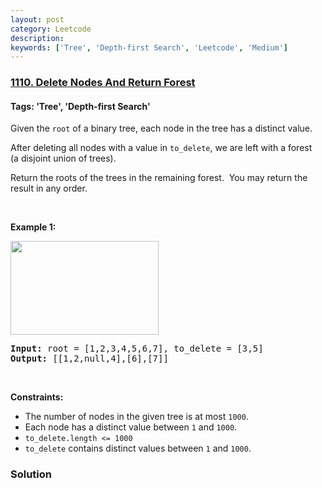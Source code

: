 ```yaml
---
layout: post
category: Leetcode
description: 
keywords: ['Tree', 'Depth-first Search', 'Leetcode', 'Medium']
---
```

### [1110. Delete Nodes And Return Forest](https://leetcode.com/problems/delete-nodes-and-return-forest)

#### Tags: 'Tree', 'Depth-first Search'

<div class="content__u3I1 question-content__JfgR"><div><p>Given the <code>root</code> of a binary tree, each node in the tree has a distinct value.</p>
<p>After deleting all nodes with a value in <code>to_delete</code>, we are left with a forest (a disjoint union of trees).</p>
<p>Return the roots of the trees in the remaining forest.  You may return the result in any order.</p>
<p> </p>
<p><strong>Example 1:</strong></p>
<p><strong><img alt="" src="https://assets.leetcode.com/uploads/2019/07/01/screen-shot-2019-07-01-at-53836-pm.png" style="width: 237px; height: 150px;"/></strong></p>
<pre><strong>Input:</strong> root = [1,2,3,4,5,6,7], to_delete = [3,5]
<strong>Output:</strong> [[1,2,null,4],[6],[7]]
</pre>
<p> </p>
<p><strong>Constraints:</strong></p>
<ul>
<li>The number of nodes in the given tree is at most <code>1000</code>.</li>
<li>Each node has a distinct value between <code>1</code> and <code>1000</code>.</li>
<li><code>to_delete.length &lt;= 1000</code></li>
<li><code>to_delete</code> contains distinct values between <code>1</code> and <code>1000</code>.</li>
</ul></div></div>

### Solution
